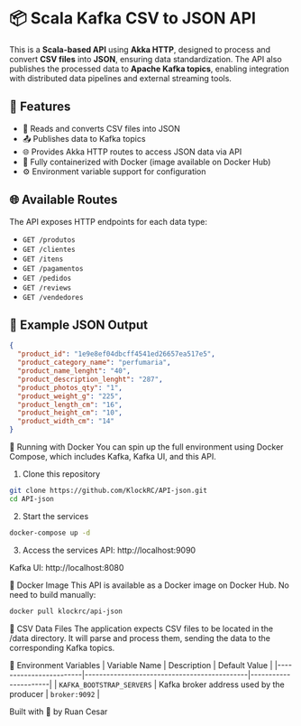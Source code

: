 # 📦 Scala Kafka CSV to JSON API

This is a **Scala-based API** using **Akka HTTP**, designed to process and convert **CSV files** into **JSON**, ensuring data standardization. The API also publishes the processed data to **Apache Kafka topics**, enabling integration with distributed data pipelines and external streaming tools.

## 🚀 Features

- 📂 Reads and converts CSV files into JSON
- 📤 Publishes data to Kafka topics
- 🌐 Provides Akka HTTP routes to access JSON data via API
- 🐳 Fully containerized with Docker (image available on Docker Hub)
- ⚙️ Environment variable support for configuration

## 🌐 Available Routes

The API exposes HTTP endpoints for each data type:

- `GET /produtos`
- `GET /clientes`
- `GET /itens`
- `GET /pagamentos`
- `GET /pedidos`
- `GET /reviews`
- `GET /vendedores`

## 🧪 Example JSON Output

```json
{
  "product_id": "1e9e8ef04dbcff4541ed26657ea517e5",
  "product_category_name": "perfumaria",
  "product_name_lenght": "40",
  "product_description_lenght": "287",
  "product_photos_qty": "1",
  "product_weight_g": "225",
  "product_length_cm": "16",
  "product_height_cm": "10",
  "product_width_cm": "14"
}
```
🐳 Running with Docker
You can spin up the full environment using Docker Compose, which includes Kafka, Kafka UI, and this API.

1. Clone this repository
```bash
git clone https://github.com/KlockRC/API-json.git
cd API-json
```
2. Start the services
```bash
docker-compose up -d
```
3. Access the services
API: http://localhost:9090

Kafka UI: http://localhost:8080

🐋 Docker Image
This API is available as a Docker image on Docker Hub. No need to build manually:

```bash
docker pull klockrc/api-json
```
📁 CSV Data Files
The application expects CSV files to be located in the /data directory. It will parse and process them, sending the data to the corresponding Kafka topics.

🧰 Environment Variables
| Variable Name          | Description                                 | Default Value        |
|------------------------|---------------------------------------------|----------------------|
| `KAFKA_BOOTSTRAP_SERVERS` | Kafka broker address used by the producer    | `broker:9092`         |


Built with 🦾 by Ruan Cesar
